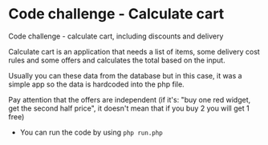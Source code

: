 # Code challenge - Calculate cart
Code challenge - calculate cart, including discounts and delivery

Calculate cart is an application that needs a list of items, some delivery cost rules and some offers and calculates the total based on the input.

Usually you can these data from the database but in this case, it was a simple app so the data is hardcoded into the php file.

Pay attention that the offers are independent (if it's: "buy one red widget, get the second half price", it doesn't mean that if you buy 2 you will get 1 free)

- You can run the code by using `php run.php`

